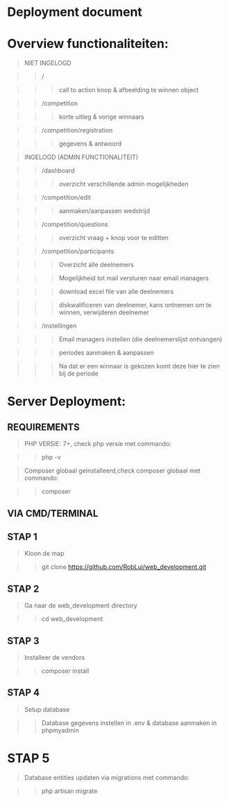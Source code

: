 # Deployment document

# Overview functionaliteiten:

> NIET INGELOGD

> > /

> > > call to action knop & afbeelding te winnen object

> > /competition

> > > korte uitleg & vorige winnaars

> > /competition/registration

> > > gegevens & antwoord

> INGELOGD (ADMIN FUNCTIONALITEIT)

> > /dashboard

> > > overzicht verschillende admin mogelijkheden

> > /competition/edit

> > > aanmaken/aanpassen wedstrijd

> > /competition/questions

> > > overzicht vraag + knop voor te editten

> > /competition/participants

> > > Overzicht alle deelnemers

> > > Mogelijkheid tot mail versturen naar email managers

> > > download excel file van alle deelnemers

> > > diskwalificeren van deelnemer, kans ontnemen om te winnen, verwijderen deelnemer

> > /instellingen

> > > Email managers instellen (die deelnemerslijst ontvangen)

> > > periodes aanmaken & aanpassen

> > > Na dat er een winnaar is gekozen komt deze hier te zien bij de periode

# Server Deployment:

## REQUIREMENTS

> PHP VERSIE: 7+, check php versie met commando:

> > php -v

> Composer globaal geinstalleerd,check composer globaal met commando:

> > composer

## VIA CMD/TERMINAL

## STAP 1

> Kloon de map

> > git clone <https://github.com/RobLui/web_development.git>

## STAP 2

> Ga naar de web_development directory

> > cd web_development

## STAP 3

> Installeer de vendors

> > composer install

## STAP 4

> Setup database

> > Database gegevens instellen in .env & database aanmaken in phpmyadmin

# STAP 5

> Database entities updaten via migrations met commando:

> > php artisan migrate
